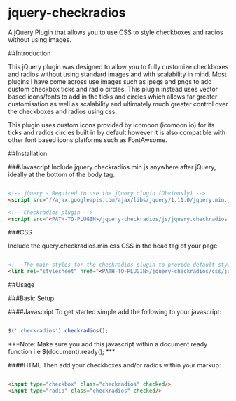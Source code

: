 jquery-checkradios
==================

A jQuery Plugin that allows you to use CSS to style checkboxes and radios without using images.


##Introduction

This jQuery plugin was designed to allow you to fully customize checkboxes and radios without using standard images and with scalability in mind. Most plugins I have come across use images such as jpegs and pngs to add custom checkbox ticks and radio circles. This plugin instead uses vector based icons/fonts to add in the ticks and circles which allows far greater customisation as well as scalability and ultimately much greater control over the checkboxes and radios using css.

This plugin uses custom icons provided by icomoon (icomoon.io) for its ticks and radios circles built in by default however it is also compatible with other font based icons platforms such as FontAwsome.


##Installation


###Javascript
Include jquery.checkradios.min.js anywhere after jQuery, ideally at the bottom of the body tag.

```html

<!-- jQuery - Required to use the jQuery plugin (Obviously) -->
<script src="//ajax.googleapis.com/ajax/libs/jquery/1.11.0/jquery.min.js"></script>

<!-- Checkradios plugin -->
<script src="<PATH-TO-PLUGIN>/jquery-checkradios/js/jquery.checkradios.min.js"></script>

```

###CSS

Include the query.checkradios.min.css CSS in the head tag of your page

```html

<!-- The main styles for the checkradios plugin to provide default styles -->
<link rel="stylesheet" href="<PATH-TO-PLUGIN>/jquery-checkradios/css/jquery.checkradios.min.css" type="text/css"/>

```



##Usage

###Basic Setup

####Javascript
To get started simple add the following to your javascript:

```javascript

$('.checkradios').checkradios();

```
***Note: Make sure you add this javascript within a document ready function i.e $(document).ready(); ***

####HTML
Then add your checkboxes and/or radios within your markup:

```html

<input type="checkbox" class="checkradios" checked/>
<input type="radio" class="checkradios" checked/>

```









